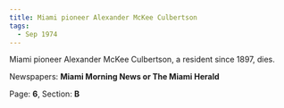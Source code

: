 ```yaml
---  
title: Miami pioneer Alexander McKee Culbertson  
tags:  
  - Sep 1974  
---  
```

  
Miami pioneer Alexander McKee Culbertson, a resident since 1897, dies.  
  
Newspapers: **Miami Morning News or The Miami Herald**  
  
Page: **6**, Section: **B** 
